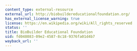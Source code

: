 ```yaml
---
content_type: external-resource
external_url: http://biobuildereducationalfoundation.org/
has_external_license_warning: true
license: https://en.wikipedia.org/wiki/All_rights_reserved
status: ''
title: BioBuilder Educational Foundation
uid: fd048083-09e2-4587-8c18-9376fa01d4b7
wayback_url: ''
---
```


